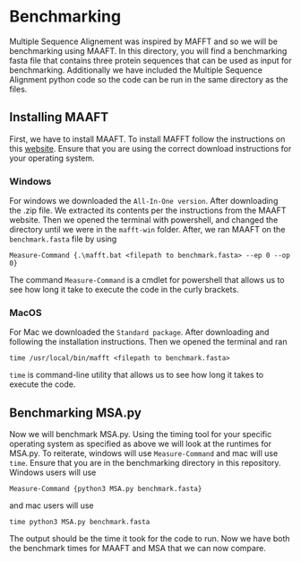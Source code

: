 # Benchmarking
Multiple Sequence Alignement was inspired by MAFFT and so we will be benchmarking using MAAFT. In this directory, you will find a benchmarking fasta file that contains three protein sequences that can be used as input for benchmarking. Additionally we have included the Multiple Sequence Alignment python code so the code can be run in the same directory as the files.

## Installing MAAFT
First, we have to install MAAFT. To install MAFFT follow the instructions on this [website](https://mafft.cbrc.jp/alignment/software/). Ensure that you are using the correct download instructions for your operating system.

### Windows
For windows we downloaded the `All-In-One version`. After downloading the .zip file. We extracted its contents per the instructions from the MAAFT website. Then we opened the terminal with powershell, and changed the directory until we were in the `mafft-win` folder. After, we ran MAAFT on the `benchmark.fasta` file by using 
```
Measure-Command {.\mafft.bat <filepath to benchmark.fasta> --ep 0 --op 0}
``` 
The command `Measure-Command` is a cmdlet for powershell that allows us to see how long it take to execute the code in the curly brackets.

### MacOS
For Mac we downloaded the `Standard package`. After downloading and following the installation instructions. Then we opened the terminal and ran 
```
time /usr/local/bin/mafft <filepath to benchmark.fasta>
```
`time` is command-line utility that allows us to see how long it takes to execute the code. 

## Benchmarking MSA.py
Now we will benchmark MSA.py. Using the timing tool for your specific operating system as specified as above we will look at the runtimes for MSA.py. To reiterate, windows will use `Measure-Command` and mac will use `time`. Ensure that you are in the benchmarking directory in this repository. Windows users will use 
```
Measure-Command {python3 MSA.py benchmark.fasta}
```
and mac users will use
```
time python3 MSA.py benchmark.fasta
```
The output should be the time it took for the code to run. Now we have both the benchmark times for MAAFT and MSA that we can now compare.
